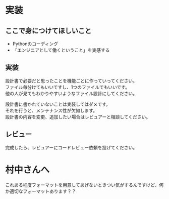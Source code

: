 # 実装

## ここで身につけてほしいこと
- Pythonのコーディング
- 「エンジニアとして働くということ」を実感する

## 実装  
設計書で必要だと思ったことを機能ごとに作っていってください。  
ファイル毎分けてもいいですし、1つのファイルでもいいです。  
他の人が見てもわかりやすいようなファイル設計にしてください。  

設計書に書かれていないことは実装してはダメです。  
それを行うと、メンテナンス性が欠如します。  
設計書の内容を変更、追加したい場合はレビュアーと相談してください。
  
## レビュー  
完成したら、レビュアーにコードレビュー依頼を投げてください。  
  
# 村中さんへ  
これある程度フォーマットを用意してあげないときつい気がするんですけど、何か適切なフォーマットあります？？

